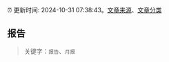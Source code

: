 :alarm_clock: 更新时间: 2024-10-31 07:38:43。[文章来源](/README.md)、[文章分类](/TAGS.md)

## 报告


> 关键字：`报告`、`月报`



